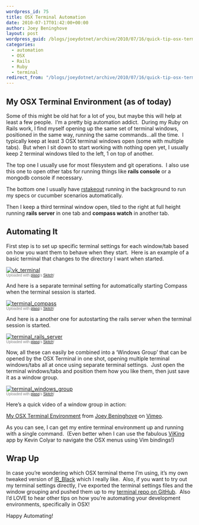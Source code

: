 ```yaml
---
wordpress_id: 75
title: OSX Terminal Automation
date: 2010-07-17T01:42:00+00:00
author: Joey Beninghove
layout: post
wordpress_guid: /blogs/joeydotnet/archive/2010/07/16/quick-tip-osx-terminal-automation.aspx
categories:
  - automation
  - OSX
  - Rails
  - Ruby
  - terminal
redirect_from: "/blogs/joeydotnet/archive/2010/07/16/quick-tip-osx-terminal-automation.aspx/"
---
```

## My OSX Terminal Environment (as of today)

Some of this might be old hat for a lot of you, but maybe this will help at least a few people. &nbsp;I&#8217;m a pretty big automation addict. &nbsp;During my Ruby on Rails work, I find myself opening up the same set of terminal windows, positioned in the same way, running the same commands&#8230;all the time. &nbsp;I typically keep at least 3 OSX terminal windows open (some with multiple tabs). &nbsp;But when I sit down to start working with nothing open yet, I usually keep 2 terminal windows tiled to the left, 1 on top of another. &nbsp;

The top one I usually use for most filesystem and git operations. &nbsp;I also use this one to open other tabs for running things like **rails console** or a mongodb console if necessary.

The bottom one I usually have [rstakeout](http://github.com/EdvardM/rstakeout "rstakeout")&nbsp;running in the background to run my specs or cucumber scenarios automatically. &nbsp;

Then I keep a third terminal window open, tiled to the right at full height running **rails server** in one tab and **compass watch** in another tab.

## Automating It

First step is to set up specific terminal settings for each window/tab based on how you want them to behave when they start. &nbsp;Here is an example of a basic terminal that changes to the directory I want when started.

<div class="thumbnail">
  <a href="http://skitch.com/joeybeninghove/dc63t/vk-terminal"><img src="http://img.skitch.com/20100717-gctbsrtgdgnr7trkbj8cnsrsc8.preview.jpg" alt="vk_terminal" /></a><br /><span style="font-family: Lucida Grande, Trebuchet, sans-serif, Helvetica, Arial;font-size: 10px;color: #808080">Uploaded with <a href="http://plasq.com/">plasq</a>&#8216;s <a href="http://skitch.com">Skitch</a>!</span>
</div>

And here is a separate terminal setting for automatically starting Compass when the terminal session is started.

<div class="thumbnail">
  <a href="http://skitch.com/joeybeninghove/dc63u/terminal-compass"><img src="http://img.skitch.com/20100717-tdmp8wg87144u1m2sk13u5qc8b.preview.jpg" alt="terminal_compass" /></a><br /><span style="font-family: Lucida Grande, Trebuchet, sans-serif, Helvetica, Arial;font-size: 10px;color: #808080">Uploaded with <a href="http://plasq.com/">plasq</a>&#8216;s <a href="http://skitch.com">Skitch</a>!</span>
</div>

And here is a another one for autostarting the rails server when the terminal session is started.

<div class="thumbnail">
  <a href="http://skitch.com/joeybeninghove/dc63w/terminal-rails-server"><img src="http://img.skitch.com/20100717-mdrfd9mkcibex98uuii4x4wppd.preview.jpg" alt="terminal_rails_server" /></a><br /><span style="font-family: Lucida Grande, Trebuchet, sans-serif, Helvetica, Arial;font-size: 10px;color: #808080">Uploaded with <a href="http://plasq.com/">plasq</a>&#8216;s <a href="http://skitch.com">Skitch</a>!</span>
</div>

Now, all these can easily be combined into a &#8216;Windows Group&#8217; that can be opened by the OSX Terminal in one shot, opening multiple terminal windows/tabs all at once using separate terminal settings. &nbsp;Just open the terminal windows/tabs and position them how you like them, then just save it as a window group.

<div class="thumbnail">
  <a href="http://skitch.com/joeybeninghove/dc64a/terminal-windows-group"><img alt="terminal_windows_group" src="http://img.skitch.com/20100717-km1acfs75w7ix6epmhqt8ma4u3.preview.jpg" /></a><br /><span style="font-family: Lucida Grande, Trebuchet, sans-serif, Helvetica, Arial;font-size: 10px;color: #808080">Uploaded with <a href="http://plasq.com/">plasq</a>&#8216;s <a href="http://skitch.com">Skitch</a>!</span>
</div>

Here&#8217;s a quick video of a window group in action:</p> 

[My OSX Terminal Environment](http://vimeo.com/13406868) from [Joey Beninghove](http://vimeo.com/user3814096) on [Vimeo](http://vimeo.com).

As you can see, I can get my entire terminal environment up and running with a single command. &nbsp;(Even better when I can use the fabulous [ViKing](http://www.vikingapp.com "ViKing") app by Kevin Colyar to navigate the OSX menus using Vim bindings!)

## Wrap Up

In case you&#8217;re wondering which OSX terminal theme I&#8217;m using, it&#8217;s my own tweaked version of [IR_Black](http://blog.infinitered.com/entries/show/6 "IR_Black") which I really like. &nbsp;Also, if you want to try out my terminal settings directly, I&#8217;ve exported the terminal settings files and the window grouping and pushed them up to my [terminal repo on GitHub](http://github.com/joeybeninghove/terminal "terminal"). &nbsp;Also I&#8217;d LOVE to hear other tips on how you&#8217;re automating your development environments, specifically in OSX!

Happy Automating!